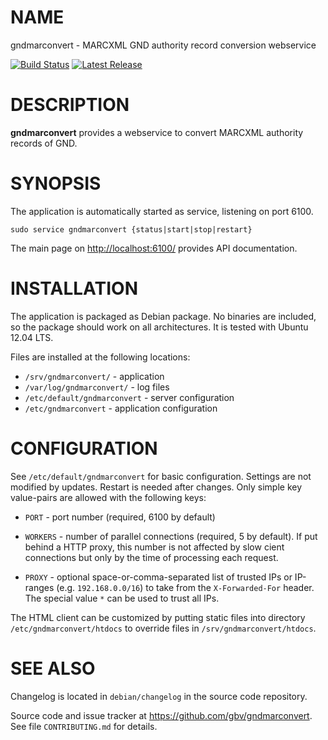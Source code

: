 # NAME

gndmarconvert - MARCXML GND authority record conversion webservice

[![Build Status](https://travis-ci.org/gbv/gndmarconvert.svg)](https://travis-ci.org/gbv/gndmarconvert)
[![Latest Release](https://img.shields.io/github/release/gbv/gndmarconvert.svg)](https://github.com/gbv/gndmarconvert/releases)

# DESCRIPTION

**gndmarconvert** provides a webservice to convert MARCXML authority records of GND.

# SYNOPSIS

The application is automatically started as service, listening on port 6100.

    sudo service gndmarconvert {status|start|stop|restart}

The main page on <http://localhost:6100/> provides API documentation.

# INSTALLATION

The application is packaged as Debian package. No binaries are included, so the
package should work on all architectures. It is tested with Ubuntu 12.04 LTS.

Files are installed at the following locations:

* `/srv/gndmarconvert/` - application
* `/var/log/gndmarconvert/` - log files
* `/etc/default/gndmarconvert` - server configuration
* `/etc/gndmarconvert` - application configuration

# CONFIGURATION

See `/etc/default/gndmarconvert` for basic configuration. Settings are not modified
by updates. Restart is needed after changes. Only simple key value-pairs are
allowed with the following keys:

* `PORT` - port number (required, 6100 by default)

* `WORKERS` - number of parallel connections (required, 5 by default). If put 
   behind a HTTP proxy, this number is not affected by slow cient connections 
   but only by the time of processing each request.

* `PROXY` - optional space-or-comma-separated list of trusted IPs or IP-ranges
   (e.g. `192.168.0.0/16`) to take from the `X-Forwarded-For` header.
   The special value `*` can be used to trust all IPs.

The HTML client can be customized by putting static files into directory
`/etc/gndmarconvert/htdocs` to override files in `/srv/gndmarconvert/htdocs`.

# SEE ALSO

Changelog is located in `debian/changelog` in the source code repository.

Source code and issue tracker at <https://github.com/gbv/gndmarconvert>. See
file `CONTRIBUTING.md` for details.
